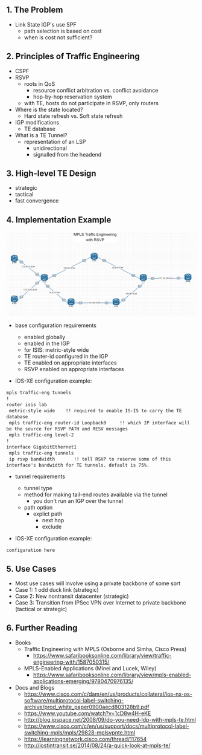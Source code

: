 ## 1. The Problem
  * Link State IGP's use SPF
    * path selection is based on cost
    * when is cost not sufficient?
  
## 2. Principles of Traffic Engineering
  * CSPF
  * RSVP
    * roots in QoS
      * resource conflict arbitration vs. conflict avoidance
      * hop-by-hop reservation system
    * with TE, hosts do not participate in RSVP, only routers
  * Where is the state located?
    * Hard state refresh vs. Soft state refresh
  * IGP modifications
    * TE database
  * What is a TE Tunnel?
    * representation of an LSP
      * unidirectional
      * signalled from the headend

## 3. High-level TE Design

  * strategic
  * tactical
  * fast convergence

## 4. Implementation Example

![TE Lab Topology](mpls-te-labtopology.png)

  * base configuration requirements
    * enabled globally
    * enabled in the IGP
    * for ISIS: metric-style wide
    * TE router-id configured in the IGP
    * TE enabled on appropriate interfaces
    * RSVP enabled on appropriate interfaces

  * IOS-XE configuration example:
```
mpls traffic-eng tunnels
!
router isis lab
 metric-style wide    !! required to enable IS-IS to carry the TE database
 mpls traffic-eng router-id Loopback0     !! which IP interface will be the source for RSVP PATH and RESV messages
 mpls traffic-eng level-2
!
interface GigabitEthernet1
 mpls traffic-eng tunnels
 ip rsvp bandwidth       !! tell RSVP to reserve some of this interface's bandwidth for TE tunnels. default is 75%.
```

  * tunnel requirements
    * tunnel type
    * method for making tail-end routes available via the tunnel
      * you don't run an IGP over the tunnel
    * path option
      * explict path
        * next hop
        * exclude

  * IOS-XE configuration example:
```
configuration here
```

## 5. Use Cases
  * Most use cases will involve using a private backbone of some sort
  * Case 1: 1 odd duck link (strategic)
  * Case 2: New nontransit datacenter (strategic)
  * Case 3: Transition from IPSec VPN over Internet to private backbone (tactical or strategic)
  
## 6. Further Reading
  * Books
    * Traffic Engineering with MPLS (Osborne and Simha, Cisco Press)
      * https://www.safaribooksonline.com/library/view/traffic-engineering-with/1587050315/
    * MPLS-Enabled Applications (Minei and Lucek, Wiley)
      * https://www.safaribooksonline.com/library/view/mpls-enabled-applications-emerging/9780470976135/
  * Docs and Blogs
    * https://www.cisco.com/c/dam/en/us/products/collateral/ios-nx-os-software/multiprotocol-label-switching-archive/prod_white_paper0900aecd803128b9.pdf
    * https://www.youtube.com/watch?v=1cD8w4H-eKE
    * http://blog.ipspace.net/2008/09/do-you-need-ldp-with-mpls-te.html
    * https://www.cisco.com/c/en/us/support/docs/multiprotocol-label-switching-mpls/mpls/29828-mplsvpnte.html
    * https://learningnetwork.cisco.com/thread/117654
    * http://lostintransit.se/2014/08/24/a-quick-look-at-mpls-te/
